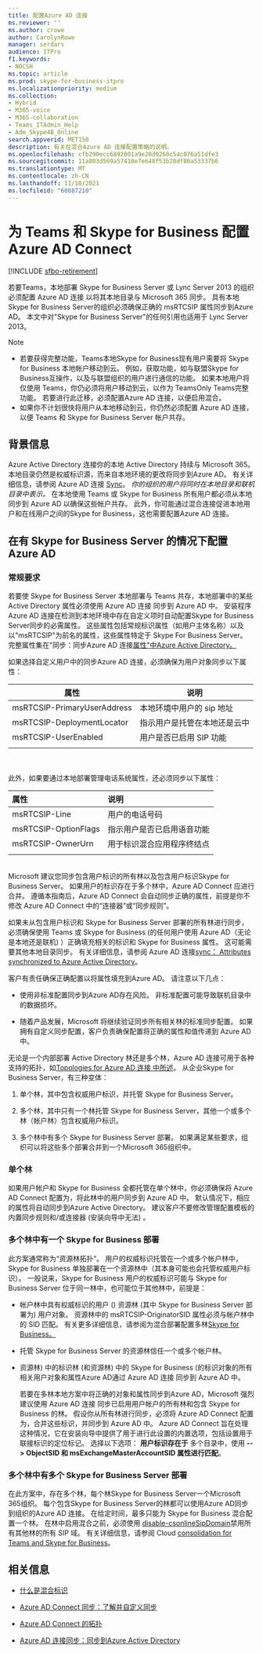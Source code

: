 ```yaml
---
title: 配置Azure AD 连接
ms.reviewer: ''
ms.author: crowe
author: CarolynRowe
manager: serdars
audience: ITPro
f1.keywords:
- NOCSH
ms.topic: article
ms.prod: skype-for-business-itpro
ms.localizationpriority: medium
ms.collection:
- Hybrid
- M365-voice
- M365-collaboration
- Teams_ITAdmin_Help
- Adm_Skype4B_Online
search.appverid: MET150
description: 有关在混合Azure AD 连接配置策略的说明。
ms.openlocfilehash: cfb290ecc6892001a9e20d9260c54c076a51dfe3
ms.sourcegitcommit: 11a803d569a57410e7e648f53b28df80a53337b6
ms.translationtype: MT
ms.contentlocale: zh-CN
ms.lasthandoff: 11/10/2021
ms.locfileid: "60887210"
---
```

# <a name="configure-azure-ad-connect-for-teams-and-skype-for-business"></a>为 Teams 和 Skype for Business 配置 Azure AD Connect

[!INCLUDE [sfbo-retirement](../../Hub/includes/sfbo-retirement.md)]

 
若要Teams，本地部署 Skype for Business Server 或 Lync Server 2013 的组织必须配置 Azure AD 连接 以将其本地目录与 Microsoft 365 同步。 具有本地Skype for Business Server的组织必须确保正确的 msRTCSIP 属性同步到Azure AD。 本文中对"Skype for Business Server"的任何引用也适用于 Lync Server 2013。

> [!NOTE]
> - 若要获得完整功能，Teams本地Skype for Business现有用户需要将 Skype for Business 本地帐户移动到云。 例如，获取功能，如与联盟Skype for Business互操作，以及与联盟组织的用户进行通信的功能。 如果本地用户将仅使用 Teams，你仍必须将用户移动到云，以作为 TeamsOnly Teams完整功能。 若要进行此迁移，必须配置Azure AD 连接，以便启用混合。
> - 如果你不计划很快将用户从本地移动到云，你仍然必须配置 Azure AD 连接，以便 Teams 和 Skype for Business Server 帐户共存。
 

## <a name="background-information"></a>背景信息

Azure Active Directory 连接你的本地 Active Directory 持续与 Microsoft 365。 本地目录仍然是权威标识源，而来自本地环境的更改将同步到Azure AD。 有关详细信息，请参阅 Azure AD 连接 [Sync](/azure/active-directory/hybrid/how-to-connect-sync-whatis)。 *你的组织的用户将同时在本地目录和联机目录中表示。*  在本地使用 Teams 或 Skype for Business 所有用户都必须从本地同步到 Azure AD 以确保这些帐户共存。 此外，你可能通过混合连接促进本地用户和在线用户之间的Skype for Business，这也需要配置Azure AD 连接。


## <a name="configuring-azure-ad-when-you-have-skype-for-business-server"></a>在有 Skype for Business Server 的情况下配置 Azure AD 

### <a name="general-requirements"></a>常规要求 

若要使 Skype for Business Server 本地部署与 Teams 共存，本地部署中的某些 Active Directory 属性必须使用 Azure AD 连接 同步到 Azure AD 中。 安装程序Azure AD 连接在检测到本地环境中存在自定义项时自动配置Skype for Business Server同步的必需属性。 这些属性包括常规标识属性（如用户主体名称）以及以"msRTCSIP"为前名的属性，这些属性特定于 Skype For Business Server。 完整属性集在"同步：同步Azure AD 连接[属性"中Azure Active Directory。](/azure/active-directory/hybrid/reference-connect-sync-attributes-synchronized#teams-and-skype-for-business-online)

如果选择自定义用户中的同步Azure AD 连接，必须确保为用户对象同步以下属性：
</br>

|属性|说明|
|---|---|
|msRTCSIP-PrimaryUserAddress| 本地环境中用户的 sip 地址|
|msRTCSIP-DeploymentLocator| 指示用户是托管在本地还是云中|
|msRTCSIP-UserEnabled| 用户是否已启用 SIP 功能|
|||

</br>
</br>
此外，如果要通过本地部署管理电话系统属性，还必须同步以下属性：

|属性|说明|
|:---|:---|
|msRTCSIP-Line| 用户的电话号码|
|msRTCSIP-OptionFlags| 指示用户是否已启用语音功能|
|msRTCSIP-OwnerUrn| 用于标识混合应用程序终结点|
|||

</br>
Microsoft 建议您同步包含用户标识的所有林以及包含用户标识Skype for Business Server。 如果用户的标识存在于多个林中，Azure AD Connect 应进行合并。 遵循本指南后，Azure AD Connect 会自动同步正确的属性，前提是你不修改 Azure AD Connect 中的“连接器”或“同步规则”。 
  
如果未从包含用户标识和 Skype for Business Server 部署的所有林进行同步，必须确保使用 Teams 或 Skype for Business (的任何用户使用 Azure AD（无论是本地还是联机) ）正确填充相关的标识和 Skype for Business 属性。 这可能需要其他本地目录同步。 有关详细信息，请参阅 Azure AD 连接[sync： Attributes synchronized to Azure Active Directory](/azure/active-directory/hybrid/reference-connect-sync-attributes-synchronized)。

客户有责任确保正确配置以将属性填充到Azure AD。 请注意以下几点： 

- 使用非标准配置同步到Azure AD存在风险。 非标准配置可能导致联机目录中的数据损坏。

- 随着产品发展，Microsoft 将继续验证同步所有相关林的标准同步配置。 如果拥有自定义同步配置，客户负责确保配置将正确的属性和值传递到 Azure AD 中。 

无论是一个内部部署 Active Directory 林还是多个林，Azure AD 连接可用于各种支持的拓扑，如[Topologies for Azure AD 连接 中所述](/azure/active-directory/hybrid/plan-connect-topologies)。 从企业Skype for Business Server，有三种变体： 

1. 单个林，其中包含权威用户标识，并托管 Skype for Business Server。 

2. 多个林，其中只有一个林托管 Skype for Business Server，其他一个或多个林（帐户林）包含权威用户标识。 

3. 多个林中有多个 Skype for Business Server 部署。 如果满足某些要求，组织可以将这些多个部署合并到一个Microsoft 365组织中。

### <a name="single-forest"></a>单个林 

如果用户帐户和 Skype for Business 全都托管在单个林中，你必须确保将 Azure AD Connect 配置为，将此林中的用户同步到 Azure AD 中。  默认情况下，相应的属性将自动同步到Azure Active Directory。 建议客户不要修改管理配置模板的内置同步规则和/或连接器 (安装向导中无法) 。  

### <a name="multiple-forests-with-one-skype-for-business-deployment"></a>多个林中有一个 Skype for Business 部署 

此方案通常称为“资源林拓扑”。 用户的权威标识托管在一个或多个帐户林中，Skype for Business 单独部署在一个资源林中（其本身可能也会托管权威用户标识）。 一般说来，Skype for Business 用户的权威标识可能与 Skype for Business Server 位于同一林中，也可能位于其他林中，前提是： 

- 帐户林中具有权威标识的用户 () 资源林 (其中 Skype for Business Server 部署为) 用户对象。 资源林中的 msRTCSIP-OriginatorSID 属性必须与帐户林中的 SID 匹配。 有关更多详细信息，请参阅为混合部署配置多林[Skype for Business。](configure-a-multi-forest-environment-for-hybrid.md)

- 托管 Skype for Business Server 的资源林信任一个或多个帐户林。  

- 资源林) 中的标识林 (和资源林) 中的 Skype for Business (的标识对象的所有相关用户对象和属性Azure AD通过 Azure AD 连接 同步到 Azure AD 中。  

  若要在多林本地方案中将正确的对象和属性同步到[](configure-a-multi-forest-environment-for-hybrid.md)Azure AD，Microsoft 强烈建议使用 Azure AD 连接 同步已启用用户帐户的所有林和包含 Skype for Business 的林。 假设你从所有林进行同步，必须将 Azure AD Connect 配置为，合并这些标识，并同步到 Azure AD 中。 Azure AD Connect 旨在处理这种情况，它在安装向导中提供了用于进行此设置的内置选项，包括设置用于联接标识的定位标记。 选择以下选项： **用户标识存在于** 多个目录中，使用 **--> ObjectSID 和 msExchangeMasterAccountSID 属性进行匹配**。


### <a name="multiple-skype-for-business-server-deployments-in-multiple-forests"></a>多个林中有多个 Skype for Business Server 部署 

在此方案中，存在多个林，每个林Skype for Business Server一个Microsoft 365组织。 每个包含Skype for Business Server的林都可以使用Azure AD同步到组织的Azure AD 连接。 在给定时间，最多只能为 Skype for Business 混合配置一个林。 在林中启用混合之前，必须使用 [disable-csonlineSipDomain](/powershell/module/skype/disable-csonlinesipdomain)禁用所有其他林的所有 SIP 域。 有关详细信息，请参阅 Cloud [consolidation for Teams and Skype for Business](cloud-consolidation.md)。


## <a name="related-information"></a>相关信息

- [什么是混合标识](/azure/active-directory/hybrid/whatis-hybrid-identity)

- [Azure AD Connect 同步：了解并自定义同步](/azure/active-directory/hybrid/how-to-connect-sync-whatis)

- [Azure AD Connect 的拓扑](/azure/active-directory/hybrid/plan-connect-topologies)

- [Azure AD 连接同步：同步到Azure Active Directory](/azure/active-directory/hybrid/reference-connect-sync-attributes-synchronized)

